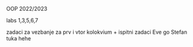 OOP 2022/2023

labs 1,3,5,6,7

zadaci za vezbanje za prv i vtor kolokvium + ispitni zadaci
Eve go Stefan tuka hehe
